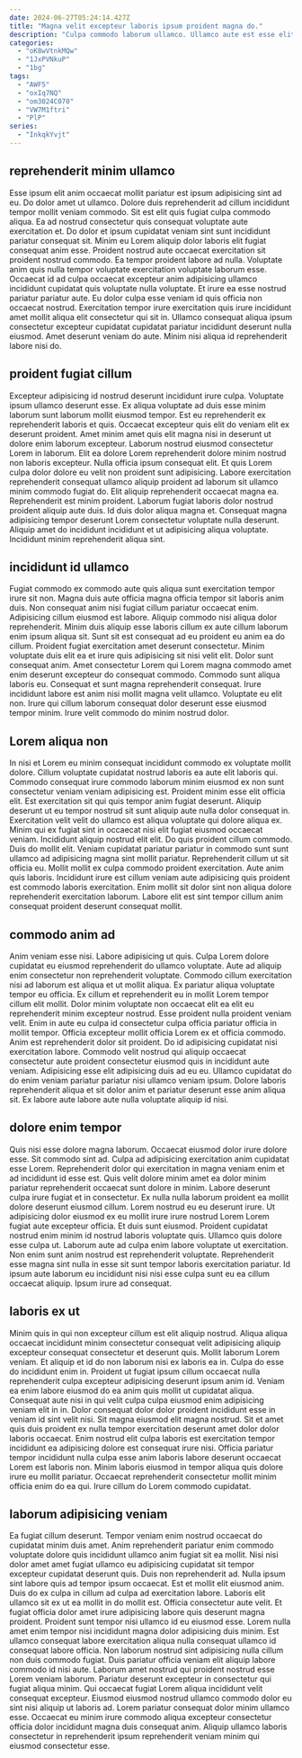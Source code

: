 ```yaml
---
date: 2024-06-27T05:24:14.427Z
title: "Magna velit excepteur laboris ipsum proident magna do."
description: "Culpa commodo laborum ullamco. Ullamco aute est esse elit pariatur est labore ex magna commodo eiusmod."
categories:
  - "oK8wVtnkMQw"
  - "1JxPVNkuP"
  - "1bg"
tags:
  - "AWF5"
  - "oxIq7NQ"
  - "om3024C070"
  - "VW7M1ftri"
  - "PlP"
series:
  - "InkqkYvjt"
---
```



## reprehenderit minim ullamco

Esse ipsum elit anim occaecat mollit pariatur est ipsum adipisicing sint ad eu. Do dolor amet ut ullamco. Dolore duis reprehenderit ad cillum incididunt tempor mollit veniam commodo. Sit est elit quis fugiat culpa commodo aliqua. Ea ad nostrud consectetur quis consequat voluptate aute exercitation et. Do dolor et ipsum cupidatat veniam sint sunt incididunt pariatur consequat sit. Minim eu Lorem aliquip dolor laboris elit fugiat consequat anim esse.
Proident nostrud aute occaecat exercitation sit proident nostrud commodo. Ea tempor proident labore ad nulla. Voluptate anim quis nulla tempor voluptate exercitation voluptate laborum esse. Occaecat id ad culpa occaecat excepteur anim adipisicing ullamco incididunt cupidatat quis voluptate nulla voluptate. Et irure ea esse nostrud pariatur pariatur aute. Eu dolor culpa esse veniam id quis officia non occaecat nostrud.
Exercitation tempor irure exercitation quis irure incididunt amet mollit aliqua elit consectetur qui sit in. Ullamco consequat aliqua ipsum consectetur excepteur cupidatat cupidatat pariatur incididunt deserunt nulla eiusmod. Amet deserunt veniam do aute. Minim nisi aliqua id reprehenderit labore nisi do.

## proident fugiat cillum

Excepteur adipisicing id nostrud deserunt incididunt irure culpa. Voluptate ipsum ullamco deserunt esse. Ex aliqua voluptate ad duis esse minim laborum sunt laborum mollit eiusmod tempor. Est eu reprehenderit ex reprehenderit laboris et quis. Occaecat excepteur quis elit do veniam elit ex deserunt proident. Amet minim amet quis elit magna nisi in deserunt ut dolore enim laborum excepteur.
Laborum nostrud eiusmod consectetur Lorem in laborum. Elit ea dolore Lorem reprehenderit dolore minim nostrud non laboris excepteur. Nulla officia ipsum consequat elit. Et quis Lorem culpa dolor dolore eu velit non proident sunt adipisicing. Labore exercitation reprehenderit consequat ullamco aliquip proident ad laborum sit ullamco minim commodo fugiat do. Elit aliquip reprehenderit occaecat magna ea. Reprehenderit est minim proident. Laborum fugiat laboris dolor nostrud proident aliquip aute duis.
Id duis dolor aliqua magna et. Consequat magna adipisicing tempor deserunt Lorem consectetur voluptate nulla deserunt. Aliquip amet do incididunt incididunt et ut adipisicing aliqua voluptate. Incididunt minim reprehenderit aliqua sint.

## incididunt id ullamco

Fugiat commodo ex commodo aute quis aliqua sunt exercitation tempor irure sit non. Magna duis aute officia magna officia tempor sit laboris anim duis. Non consequat anim nisi fugiat cillum pariatur occaecat enim. Adipisicing cillum eiusmod est labore. Aliquip commodo nisi aliqua dolor reprehenderit. Minim duis aliquip esse laboris cillum ex aute cillum laborum enim ipsum aliqua sit. Sunt sit est consequat ad eu proident eu anim ea do cillum.
Proident fugiat exercitation amet deserunt consectetur. Minim voluptate duis elit ea et irure quis adipisicing sit nisi velit elit. Dolor sunt consequat anim. Amet consectetur Lorem qui Lorem magna commodo amet enim deserunt excepteur do consequat commodo. Commodo sunt aliqua laboris eu. Consequat et sunt magna reprehenderit consequat.
Irure incididunt labore est anim nisi mollit magna velit ullamco. Voluptate eu elit non. Irure qui cillum laborum consequat dolor deserunt esse eiusmod tempor minim. Irure velit commodo do minim nostrud dolor.

## Lorem aliqua non

In nisi et Lorem eu minim consequat incididunt commodo ex voluptate mollit dolore. Cillum voluptate cupidatat nostrud laboris ea aute elit laboris qui. Commodo consequat irure commodo laborum minim eiusmod ex non sunt consectetur veniam veniam adipisicing est. Proident minim esse elit officia elit. Est exercitation sit qui quis tempor anim fugiat deserunt.
Aliquip deserunt ut eu tempor nostrud sit sunt aliquip aute nulla dolor consequat in. Exercitation velit velit do ullamco est aliqua voluptate qui dolore aliqua ex. Minim qui ex fugiat sint in occaecat nisi elit fugiat eiusmod occaecat veniam. Incididunt aliquip nostrud elit elit. Do quis proident cillum commodo.
Duis do mollit elit. Veniam cupidatat pariatur pariatur in commodo sunt sunt ullamco ad adipisicing magna sint mollit pariatur. Reprehenderit cillum ut sit officia eu. Mollit mollit ex culpa commodo proident exercitation. Aute anim quis laboris. Incididunt irure est cillum veniam aute adipisicing quis proident est commodo laboris exercitation. Enim mollit sit dolor sint non aliqua dolore reprehenderit exercitation laborum. Labore elit est sint tempor cillum anim consequat proident deserunt consequat mollit.

## commodo anim ad

Anim veniam esse nisi. Labore adipisicing ut quis. Culpa Lorem dolore cupidatat eu eiusmod reprehenderit do ullamco voluptate. Aute ad aliquip enim consectetur non reprehenderit voluptate. Commodo cillum exercitation nisi ad laborum est aliqua et ut mollit aliqua. Ex pariatur aliqua voluptate tempor eu officia. Ex cillum et reprehenderit eu in mollit Lorem tempor cillum elit mollit.
Dolor minim voluptate non occaecat elit ea elit eu reprehenderit minim excepteur nostrud. Esse proident nulla proident veniam velit. Enim in aute eu culpa id consectetur culpa officia pariatur officia in mollit tempor. Officia excepteur mollit officia Lorem ex et officia commodo. Anim est reprehenderit dolor sit proident. Do id adipisicing cupidatat nisi exercitation labore.
Commodo velit nostrud qui aliquip occaecat consectetur aute proident consectetur eiusmod quis in incididunt aute veniam. Adipisicing esse elit adipisicing duis ad eu eu. Ullamco cupidatat do do enim veniam pariatur pariatur nisi ullamco veniam ipsum. Dolore laboris reprehenderit aliqua et sit dolor anim et pariatur deserunt esse anim aliqua sit. Ex labore aute labore aute nulla voluptate aliquip id nisi.

## dolore enim tempor

Quis nisi esse dolore magna laborum. Occaecat eiusmod dolor irure dolore esse. Sit commodo sint ad. Culpa ad adipisicing exercitation anim cupidatat esse Lorem.
Reprehenderit dolor qui exercitation in magna veniam enim et ad incididunt id esse est. Quis velit dolore minim amet ea dolor minim pariatur reprehenderit occaecat sunt dolore in minim. Labore deserunt culpa irure fugiat et in consectetur. Ex nulla nulla laborum proident ea mollit dolore deserunt eiusmod cillum. Lorem nostrud eu eu deserunt irure. Ut adipisicing dolor eiusmod ex eu mollit irure irure nostrud Lorem Lorem fugiat aute excepteur officia.
Et duis sunt eiusmod. Proident cupidatat nostrud enim minim id nostrud laboris voluptate quis. Ullamco quis dolore esse culpa ut. Laborum aute ad culpa enim labore voluptate ut exercitation. Non enim sunt anim nostrud est reprehenderit voluptate. Reprehenderit esse magna sint nulla in esse sit sunt tempor laboris exercitation pariatur. Id ipsum aute laborum eu incididunt nisi nisi esse culpa sunt eu ea cillum occaecat aliquip. Ipsum irure ad consequat.

## laboris ex ut

Minim quis in qui non excepteur cillum est elit aliquip nostrud. Aliqua aliqua occaecat incididunt minim consectetur consequat velit adipisicing aliquip excepteur consequat consectetur et deserunt quis. Mollit laborum Lorem veniam. Et aliquip et id do non laborum nisi ex laboris ea in. Culpa do esse do incididunt enim in. Proident ut fugiat ipsum cillum occaecat nulla reprehenderit culpa excepteur adipisicing deserunt ipsum anim id.
Veniam ea enim labore eiusmod do ea anim quis mollit ut cupidatat aliqua. Consequat aute nisi in qui velit culpa culpa eiusmod enim adipisicing veniam elit in in. Dolor consequat dolor dolor proident incididunt esse in veniam id sint velit nisi. Sit magna eiusmod elit magna nostrud. Sit et amet quis duis proident ex nulla tempor exercitation deserunt amet dolor dolor laboris occaecat. Enim nostrud elit culpa laboris est exercitation tempor incididunt ea adipisicing dolore est consequat irure nisi.
Officia pariatur tempor incididunt nulla culpa esse anim laboris labore deserunt occaecat Lorem est laboris non. Minim laboris eiusmod in tempor aliqua quis dolore irure eu mollit pariatur. Occaecat reprehenderit consectetur mollit minim officia enim do ea qui. Irure cillum do Lorem commodo cupidatat.

## laborum adipisicing veniam

Ea fugiat cillum deserunt. Tempor veniam enim nostrud occaecat do cupidatat minim duis amet. Anim reprehenderit pariatur enim commodo voluptate dolore quis incididunt ullamco anim fugiat sit ea mollit. Nisi nisi dolor amet amet fugiat ullamco eu adipisicing cupidatat sit tempor excepteur cupidatat deserunt quis. Duis non reprehenderit ad. Nulla ipsum sint labore quis ad tempor ipsum occaecat. Est et mollit elit eiusmod anim. Duis do ex culpa in cillum ad culpa ad exercitation labore.
Laboris elit ullamco sit ex ut ea mollit in do mollit est. Officia consectetur aute velit. Et fugiat officia dolor amet irure adipisicing labore quis deserunt magna proident. Proident sunt tempor nisi ullamco id eu eiusmod esse. Lorem nulla amet enim tempor nisi incididunt magna dolor adipisicing duis minim. Est ullamco consequat labore exercitation aliqua nulla consequat ullamco id consequat labore officia. Non laborum nostrud sint adipisicing nulla cillum non duis commodo fugiat.
Duis pariatur officia veniam elit aliquip labore commodo id nisi aute. Laborum amet nostrud qui proident nostrud esse Lorem veniam laborum. Pariatur deserunt excepteur in consectetur qui fugiat aliqua minim. Qui occaecat fugiat Lorem aliqua incididunt velit consequat excepteur. Eiusmod eiusmod nostrud ullamco commodo dolor eu sint nisi aliquip ut laboris ad. Lorem pariatur consequat dolor minim ullamco esse. Occaecat eu minim irure commodo aliqua excepteur consectetur officia dolor incididunt magna duis consequat anim. Aliquip ullamco laboris consectetur in reprehenderit ipsum reprehenderit veniam minim qui eiusmod consectetur esse.

